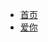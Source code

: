 - [首页](/)
- [爱你](https://github.com/luoyi0313/luoyi0313.github.io/blob/master/special/xiaoyang.html)

